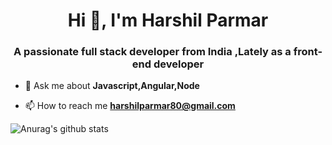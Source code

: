<h1 align="center">Hi 👋, I'm Harshil Parmar</h1>
<h3 align="center">A passionate full stack developer from India ,Lately as a front-end developer</h3>

- 💬 Ask me about **Javascript,Angular,Node**

- 📫 How to reach me **harshilparmar80@gmail.com**

![Anurag's github stats](https://github-readme-stats.vercel.app/api?username=harshilparmar&show_icons=true&theme=radical)
